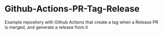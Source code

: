 # Github-Actions-PR-Tag-Release
Example repository with Github Actions that create a tag when a Release PR is merged, and generate a release from it
